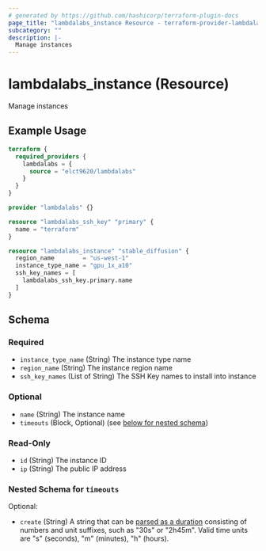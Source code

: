 ```yaml
---
# generated by https://github.com/hashicorp/terraform-plugin-docs
page_title: "lambdalabs_instance Resource - terraform-provider-lambdalabs"
subcategory: ""
description: |-
  Manage instances
---
```


# lambdalabs_instance (Resource)

Manage instances

## Example Usage

```terraform
terraform {
  required_providers {
    lambdalabs = {
      source = "elct9620/lambdalabs"
    }
  }
}

provider "lambdalabs" {}

resource "lambdalabs_ssh_key" "primary" {
  name = "terraform"
}

resource "lambdalabs_instance" "stable_diffusion" {
  region_name        = "us-west-1"
  instance_type_name = "gpu_1x_a10"
  ssh_key_names = [
    lambdalabs_ssh_key.primary.name
  ]
}
```

<!-- schema generated by tfplugindocs -->
## Schema

### Required

- `instance_type_name` (String) The instance type name
- `region_name` (String) The instance region name
- `ssh_key_names` (List of String) The SSH Key names to install into instance

### Optional

- `name` (String) The instance name
- `timeouts` (Block, Optional) (see [below for nested schema](#nestedblock--timeouts))

### Read-Only

- `id` (String) The instance ID
- `ip` (String) The public IP address

<a id="nestedblock--timeouts"></a>
### Nested Schema for `timeouts`

Optional:

- `create` (String) A string that can be [parsed as a duration](https://pkg.go.dev/time#ParseDuration) consisting of numbers and unit suffixes, such as "30s" or "2h45m". Valid time units are "s" (seconds), "m" (minutes), "h" (hours).
